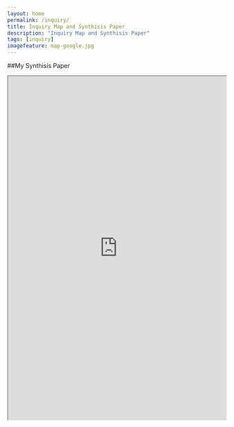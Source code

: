 ```yaml
---
layout: home
permalink: /inquiry/
title: Inquiry Map and Synthisis Paper
description: "Inquiry Map and Synthisis Paper"
tags: [inquiry]
imagefeature: map-google.jpg
---
```


##My Synthisis Paper
<iframe style="position: relative;
    width: 100%;" src="https://docs.google.com/document/d/1E7srM2tUWaQ0NJ-xQKeDDysbjdlI4td8VlzK0a7bKkk/pub?embedded=true" width="580px" height="792px"></iframe>
